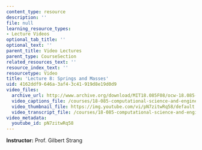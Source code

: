 ```yaml
---
content_type: resource
description: ''
file: null
learning_resource_types:
- Lecture Videos
optional_tab_title: ''
optional_text: ''
parent_title: Video Lectures
parent_type: CourseSection
related_resources_text: ''
resource_index_text: ''
resourcetype: Video
title: 'Lecture 8: Springs and Masses'
uid: 4162ddf9-646a-3af4-3c41-919d8e19d0d9
video_files:
  archive_url: http://www.archive.org/download/MIT18.085F08/ocw-18.085-f08-lec08_300k.mp4
  video_captions_file: /courses/18-085-computational-science-and-engineering-i-fall-2008/c849d89fd07658049931c10162a3cf8f_pN7zitwRq58.vtt
  video_thumbnail_file: https://img.youtube.com/vi/pN7zitwRq58/default.jpg
  video_transcript_file: /courses/18-085-computational-science-and-engineering-i-fall-2008/194480202e0aad8f9b82b46e10b7b05d_pN7zitwRq58.pdf
video_metadata:
  youtube_id: pN7zitwRq58
---
```


**Instructor:** Prof. Gilbert Strang